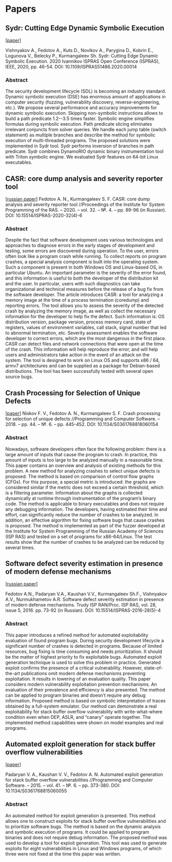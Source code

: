 # Papers

## Sydr: Cutting Edge Dynamic Symbolic Execution
\[[paper](https://arxiv.org/abs/2011.09269)\]

Vishnyakov A., Fedotov A., Kuts D., Novikov A., Parygina D., Kobrin E.,
Logunova V., Belecky P., Kurmangaleev Sh. Sydr: Cutting Edge Dynamic Symbolic
Execution. 2020 Ivannikov ISPRAS Open Conference (ISPRAS), IEEE, 2020, pp.
46-54. DOI: 10.1109/ISPRAS51486.2020.00014

### Abstract

The security development lifecycle (SDL) is becoming an industry standard.
Dynamic symbolic execution (DSE) has enormous amount of applications in computer
security (fuzzing, vulnerability discovery, reverse-engineering, etc.). We
propose several performance and accuracy improvements for dynamic symbolic
execution. Skipping non-symbolic instructions allows to build a path predicate
1.2--3.5 times faster. Symbolic engine simplifies formulas during symbolic
execution. Path predicate slicing eliminates irrelevant conjuncts from solver
queries. We handle each jump table (switch statement) as multiple branches and
describe the method for symbolic execution of multi-threaded programs. The
proposed solutions were implemented in Sydr tool. Sydr performs inversion of
branches in path predicate. Sydr combines DynamoRIO dynamic binary
instrumentation tool with Triton symbolic engine. We evaluated Sydr features on
64-bit Linux executables.

## CASR: core dump analysis and severity reporter tool
\[[russian&nbsp;paper](https://ispranproceedings.elpub.ru/jour/article/download/1317/1106)\]
Fedotov A. N., Kurmangaleev S. F. CASR: core dump analysis and severity reporter
tool //Proceedings of the Institute for System Programming of the RAS. – 2020. –
vol. 32. – №. 4. – pp. 89-96 (in Russian). DOI: 10.15514/ISPRAS-2020-32(4)-6

### Abstract

Despite the fact that software development uses various technologies and
approaches to diagnose errors in the early stages of development and testing,
some errors are discovered during operation. To the user, errors often look like
a program crash while running. To collect reports on program crashes, a special
analysis component is built into the operating system. Such a component is
present in both Windows OS and Linux-based OS, in particular Ubuntu. An
important parameter is the severity of the error found, and this information is
useful to both the developer of the distribution kit and the user. In
particular, users with such diagnostics can take organizational and technical
measures before the release of a bug fix from the software developer. The
article introduces CASR: a tool for analyzing a memory image at the time of a
process termination (coredump) and reporting errors. The tool allows you to
assess the severity of the detected crash by analyzing the memory image, as well
as collect the necessary information for the developer to help fix the defect.
Such information is: OS distribution version, package version, process memory
card, state of registers, values of environment variables, call stack, signal
number that led to abnormal termination, etc. Severity assessment enables the
software developer to correct errors, which are the most dangerous in the first
place. CASR can detect files and network connections that were open at the time
of the crash. This information will help reproduce the error, and will help
users and administrators take action in the event of an attack on the system.
The tool is designed to work on Linux OS and supports x86 / 64, armv7
architectures and can be supplied as a package for Debian-based distributions.
The tool has been successfully tested with several open source bugs.

## Crash Processing for Selection of Unique Defects
\[[paper](https://link.springer.com/content/pdf/10.1134/S0361768818060154.pdf)\]
Niskov F. V., Fedotov A. N., Kurmangaleev S. F. Crash processing for selection
of unique defects //Programming and Computer Software. – 2018. – pp. 44. – №. 6.
– pp. 445-452. DOI: 10.1134/S0361768818060154

### Abstract

Nowadays, software developers often face the following problem: there is a large
amount of inputs that cause the program to crash. In practice, this amount of
inputs is too large to be analyzed manually in a reasonable time. This paper
contains an overview and analysis of existing methods for this problem. A new
method for analyzing crashes to select unique defects is proposed. The method is
based on comparison of control flow graphs (CFGs). For this purpose, a special
metric is introduced: the graphs are considered similar if the metric does not
exceed a certain threshold, which is a filtering parameter. Information about
the graphs is collected dynamically at runtime through instrumentation of the
program’s binary code. The method is applicable to binary executables and does
not require any debugging information. The developers, having estimated their
time and effort, can significantly reduce the number of crashes to be analyzed.
In addition, an effective algorithm for fixing software bugs that cause crashes
is proposed. The method is implemented as part of the fuzzer developed at the
Institute for System Programming of the Russian Academy of Sciences (ISP RAS)
and tested on a set of programs for x86-64/Linux. The test results show that the
number of crashes to be analyzed can be reduced by several times.

## Software defect severity estimation in presence of modern defense mechanisms
\[[russian&nbsp;paper](http://www.ispras.ru/proceedings/docs/2016/28/5/isp_28_2016_5_73.pdf)\]

Fedotov A.N., Padaryan V.A., Kaushan V.V., Kurmangaleev Sh.F., Vishnyakov
A.V., Nurmukhametov A.R. Software defect severity estimation in presence of
modern defense mechanisms. Trudy ISP RAN/Proc. ISP RAS, vol. 28, issue 5, 2016.
pp. 73-92 (in Russian). DOI: 10.15514/ISPRAS-2016-28(5)-4

### Abstract

This paper introduces a refined method for automated exploitability evaluation
of found program bugs. During security development lifecycle a significant
number of crashes is detected in programs. Because of limited resources, bug
fixing is time consuming and needs prioritization. It should be the matter of
highest priority to fix exploitable bugs. Automated exploit generation technique
is used to solve this problem in practice. Generated exploit confirms the
presence of a critical vulnerability. However, state-of-the-art publications
omit modern defense mechanisms preventing exploitation. It results in lowering
of an evaluation quality. This paper considers modern vulnerability exploitation
prevention mechanisms. An evaluation of their prevalence and efficiency is also
presented. The method can be applied to program binaries and doesn’t require any
debug information. Proposed method is based on symbolic interpretation of traces
obtained by a full-system emulator. Our method can demonstrate a real
exploitability for stack buffer overflow vulnerability with write-what-where
condition even when DEP, ASLR, and “canary” operate together. The implemented
method capabilities were shown on model examples and real programs.

## Automated exploit generation for stack buffer overflow vulnerabilities
\[[paper](https://link.springer.com/content/pdf/10.1134/S0361768815060055.pdf)\]

Padaryan V. A., Kaushan V. V., Fedotov A. N. Automated exploit generation for
stack buffer overflow vulnerabilities //Programming and Computer Software. –
2015. – vol. 41. – №. 6. – pp. 373-380. DOI: 10.1134/S0361768815060055

### Abstract

An automated method for exploit generation is presented. This method allows one
to construct exploits for stack buffer overflow vulnerabilities and to
prioritize software bugs. The method is based on the dynamic analysis and
symbolic execution of programs. It could be applied to program binaries and does
not require debug information. The proposed method was used to develop a tool
for exploit generation. This tool was used to generate exploits for eight
vulnerabilities in Linux and Windows programs, of which three were not fixed at
the time this paper was written.
